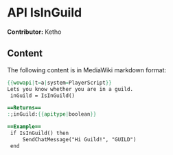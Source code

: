 # API IsInGuild

**Contributor:** Ketho

## Content

The following content is in MediaWiki markdown format:

```mediawiki
{{wowapi|t=a|system=PlayerScript}}
Lets you know whether you are in a guild.
 inGuild = IsInGuild()

==Returns==
:;inGuild:{{apitype|boolean}}

==Example==
 if IsInGuild() then
     SendChatMessage("Hi Guild!", "GUILD")
 end
```